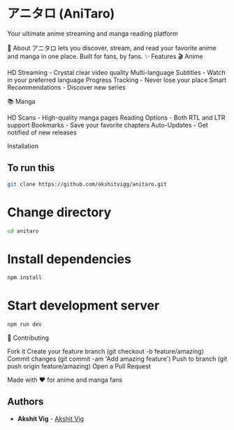 # アニタロ (AniTaro)

Your ultimate anime streaming and manga reading platform

📖 About
アニタロ lets you discover, stream, and read your favorite anime and manga in one place. Built for fans, by fans.
✨ Features
🎬 Anime

HD Streaming - Crystal clear video quality
Multi-language Subtitles - Watch in your preferred language
Progress Tracking - Never lose your place
Smart Recommendations - Discover new series

📚 Manga

HD Scans - High-quality manga pages
Reading Options - Both RTL and LTR support
Bookmarks - Save your favorite chapters
Auto-Updates - Get notified of new releases

Installation
## To run this 
```bash
git clone https://github.com/akshitvigg/anitaro.git 
```
# Change directory
```bash
cd anitaro
```

# Install dependencies
```bash
npm install
```

# Start development server
```bash
npm run dev
```

🤝 Contributing

Fork it
Create your feature branch (git checkout -b feature/amazing)
Commit changes (git commit -am 'Add amazing feature')
Push to branch (git push origin feature/amazing)
Open a Pull Request


Made with ❤️ for anime and manga fans

## Authors

* **Akshit Vig** - [Akshit Vig](https://github.com/akshitvigg)
